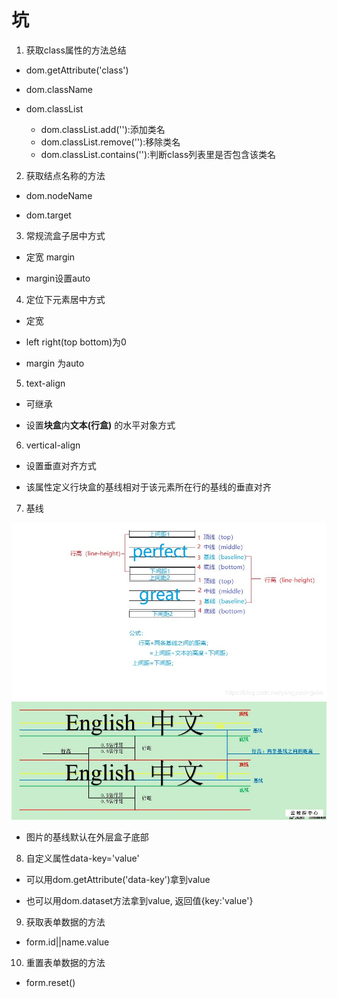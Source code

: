 # 坑

01. 获取class属性的方法总结

* dom.getAttribute('class')

* dom.className

* dom.classList

    - dom.classList.add(''):添加类名
    - dom.classList.remove(''):移除类名
    - dom.classList.contains(''):判断class列表里是否包含该类名

02. 获取结点名称的方法

* dom.nodeName

* dom.target

03. 常规流盒子居中方式

* 定宽 margin 

* margin设置auto

04. 定位下元素居中方式

* 定宽 

* left right(top bottom)为0

* margin 为auto

05. text-align

* 可继承

* 设置**块盒**内**文本(行盒)** 的水平对象方式

06. vertical-align

* 设置垂直对齐方式

* 该属性定义行块盒的基线相对于该元素所在行的基线的垂直对齐

07. 基线

<img src='img\基线.jpg'>
<img src='img\基线1.jpg'>

* 图片的基线默认在外层盒子底部

08. 自定义属性data-key='value'

* 可以用dom.getAttribute('data-key')拿到value

* 也可以用dom.dataset方法拿到value, 返回值{key:'value'}

09. 获取表单数据的方法

* form.id||name.value

10. 重置表单数据的方法

* form.reset()
